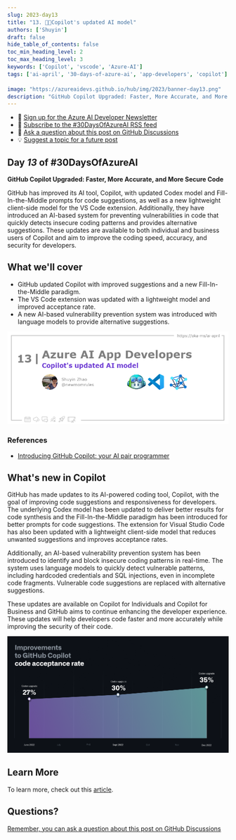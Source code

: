 ```yaml
---
slug: 2023-day13
title: "13. 🧑‍💻Copilot's updated AI model"
authors: ['Shuyin']
draft: false
hide_table_of_contents: false
toc_min_heading_level: 2
toc_max_heading_level: 3
keywords: ['Copilot', 'vscode', 'Azure-AI']
tags: ['ai-april', '30-days-of-azure-ai', 'app-developers', 'copilot']

image: "https://azureaidevs.github.io/hub/img/2023/banner-day13.png"
description: "GitHub Copilot Upgraded: Faster, More Accurate, and More Secure Code https://azureaidevs.github.io/hub/blog/2023-day13 #30DaysOfAzureAI #AzureAiDevs #AI #Copilot"
---
```


<head>

  <link rel="canonical" href="https://github.blog/2023-02-14-github-copilot-now-has-a-better-ai-model-and-new-capabilities/"  />

</head>

- 📧 [Sign up for the Azure AI Developer Newsletter](https://aka.ms/azure-ai-dev-newsletter)
- 📰 [Subscribe to the #30DaysOfAzureAI RSS feed](https://azureaidevs.github.io/hub/blog/rss.xml)
- 📌 [Ask a question about this post on GitHub Discussions](https://github.com/AzureAiDevs/hub/discussions/categories/13-copilot's-updated-ai-model)
- 💡 [Suggest a topic for a future post](https://github.com/AzureAiDevs/hub/discussions/categories/call-for-content)

## Day _13_ of #30DaysOfAzureAI

<!-- README
The following description is also used for the tweet. So it should be action oriented and grab attention 
If you update the description, please update the description: in the frontmatter as well.
-->

**GitHub Copilot Upgraded: Faster, More Accurate, and More Secure Code**

<!-- README
The following is the intro to the post. It should be a short teaser for the post.
-->

GitHub has improved its AI tool, Copilot, with updated Codex model and Fill-In-the-Middle prompts for code suggestions, as well as a new lightweight client-side model for the VS Code extension. Additionally, they have introduced an AI-based system for preventing vulnerabilities in code that quickly detects insecure coding patterns and provides alternative suggestions. These updates are available to both individual and business users of Copilot and aim to improve the coding speed, accuracy, and security for developers.

## What we'll cover

<!-- README
The following list is the main points of the post. There should be 3-4 main points.
 -->


- GitHub updated Copilot with improved suggestions and a new Fill-In-the-Middle paradigm.
- The VS Code extension was updated with a lightweight model and improved acceptance rate.
- A new AI-based vulnerability prevention system was introduced with language models to provide alternative suggestions. 

<!-- 
- Main point 1
- Main point 2
- Main point 3 
- Main point 4
-->

![Image banner for day 13](./../../../static/img/2023/banner-day13.png)

<!-- README
Add or update a list relevant references here. These could be links to other blog posts, Microsoft Learn Module, videos, or other resources.
-->


### References

- [Introducing GitHub Copilot: your AI pair programmer](https://github.blog/2021-06-29-introducing-github-copilot-ai-pair-programmer?WT.mc_id=aiml-89446-dglover)


<!-- README
The following is the body of the post. It should be an overview of the post that you are referencing.
See the Learn More section, if you supplied a canonical link, then will be displayed here.
-->


## What's new in Copilot

GitHub has made updates to its AI-powered coding tool, Copilot, with the goal of improving code suggestions and responsiveness for developers. The underlying Codex model has been updated to deliver better results for code synthesis and the Fill-In-the-Middle paradigm has been introduced for better prompts for code suggestions. The extension for Visual Studio Code has also been updated with a lightweight client-side model that reduces unwanted suggestions and improves acceptance rates.

Additionally, an AI-based vulnerability prevention system has been introduced to identify and block insecure coding patterns in real-time. The system uses language models to quickly detect vulnerable patterns, including hardcoded credentials and SQL injections, even in incomplete code fragments. Vulnerable code suggestions are replaced with alternative suggestions.

These updates are available on Copilot for Individuals and Copilot for Business and GitHub aims to continue enhancing the developer experience. These updates will help developers code faster and more accurately while improving the security of their code.

![](image.webp)

## Learn More

To learn more, check out this [article](https://github.blog/2023-02-14-github-copilot-now-has-a-better-ai-model-and-new-capabilities/).


## Questions?

[Remember, you can ask a question about this post on GitHub Discussions](https://github.com/AzureAiDevs/Discussions/discussions/categories/13-copilot's-updated-ai-model)